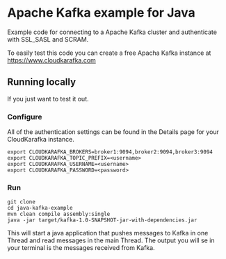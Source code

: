 # Apache Kafka example for Java

Example code for connecting to a Apache Kafka cluster and authenticate with SSL_SASL and SCRAM. 

To easily test this code you can create a free Apacha Kafka instance at https://www.cloudkarafka.com

## Running locally

If you just want to test it out.

### Configure

All of the authentication settings can be found in the Details page for your CloudKarafka instance.

```
export CLOUDKARAFKA_BROKERS=broker1:9094,broker2:9094,broker3:9094
export CLOUDKARAFKA_TOPIC_PREFIX=<username>
export CLOUDKARAFKA_USERNAME=<username>
export CLOUDKARAFKA_PASSWORD=<password>
```

### Run

```
git clone 
cd java-kafka-example
mvn clean compile assembly:single
java -jar target/kafka-1.0-SNAPSHOT-jar-with-dependencies.jar
```

This will start a java application that pushes messages to Kafka in one Thread and read messages in the main Thread. 
The output you will se in your terminal is the messages received from Kafka.

